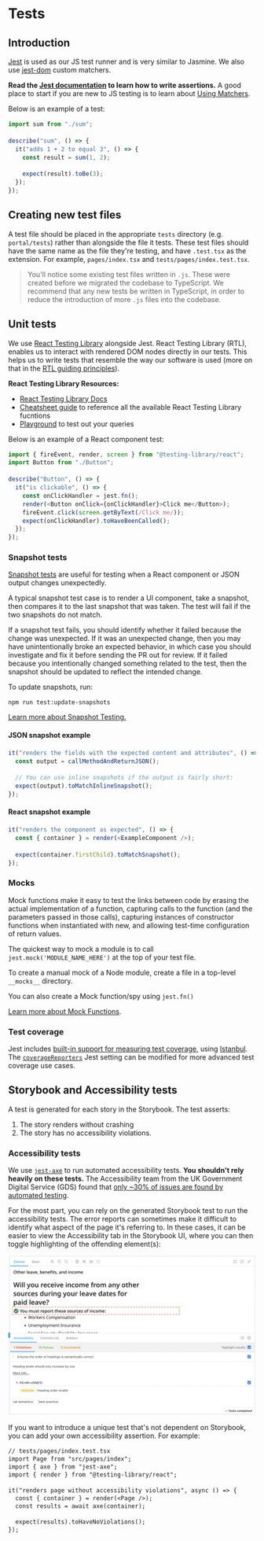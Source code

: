 # Tests

## Introduction

[Jest](https://jestjs.io/) is used as our JS test runner and is very similar to Jasmine. We also use [jest-dom](https://github.com/testing-library/jest-dom) custom matchers.

**Read the [Jest documentation](https://jestjs.io/en/) to learn how to write assertions.** A good place to start if you are new to JS testing is to learn about [Using Matchers](https://jestjs.io/docs/en/using-matchers).

Below is an example of a test:

```js
import sum from "./sum";

describe("sum", () => {
  it("adds 1 + 2 to equal 3", () => {
    const result = sum(1, 2);

    expect(result).toBe(3);
  });
});
```

## Creating new test files

A test file should be placed in the appropriate `tests` directory (e.g. `portal/tests`) rather than alongside the file it tests. These test files should have the same name as the file they're testing, and have `.test.tsx` as the extension. For example, `pages/index.tsx` and `tests/pages/index.test.tsx`.

> You'll notice some existing test files written in `.js`. These were created before we migrated the codebase to TypeScript. We recommend that any new tests be written in TypeScript, in order to reduce the introduction of more `.js` files into the codebase.

## Unit tests

We use [React Testing Library](https://testing-library.com/docs/react-testing-library/intro/) alongside Jest. React Testing Library (RTL), enables us to interact with rendered DOM nodes directly in our tests. This helps us to write tests that resemble the way our software is used (more on that in the [RTL guiding principles](https://testing-library.com/docs/guiding-principles)).

**React Testing Library Resources:**

- [React Testing Library Docs](https://testing-library.com/docs/react-testing-library/intro/)
- [Cheatsheet guide](https://testing-library.com/docs/react-testing-library/cheatsheet/) to reference all the available React Testing Library fucntions
- [Playground](https://testing-playground.com/) to test out your queries

Below is an example of a React component test:

```js
import { fireEvent, render, screen } from "@testing-library/react";
import Button from "./Button";

describe("Button", () => {
  it("is clickable", () => {
    const onClickHandler = jest.fn();
    render(<Button onClick={onClickHandler}>Click me</Button>);
    fireEvent.click(screen.getByText(/Click me/));
    expect(onClickHandler).toHaveBeenCalled();
  });
});
```

### Snapshot tests

[Snapshot tests](https://jestjs.io/docs/en/snapshot-testing) are useful for testing when a React component or JSON output changes unexpectedly.

A typical snapshot test case is to render a UI component, take a snapshot, then compares it to the last snapshot that was taken. The test will fail if the two snapshots do not match.

If a snapshot test fails, you should identify whether it failed because the change was unexpected. If it was an unexpected change, then you may have unintentionally broke an expected behavior, in which case you should investigate and fix it before sending the PR out for review. If it failed because you intentionally changed something related to the test, then the snapshot should be updated to reflect the intended change.

To update snapshots, run:

```
npm run test:update-snapshots
```

[Learn more about Snapshot Testing.](https://jestjs.io/docs/en/snapshot-testing)

#### JSON snapshot example

```js
it("renders the fields with the expected content and attributes", () => {
  const output = callMethodAndReturnJSON();

  // You can use inline snapshots if the output is fairly short:
  expect(output).toMatchInlineSnapshot();
});
```

#### React snapshot example

```js
it("renders the component as expected", () => {
  const { container } = render(<ExampleComponent />);

  expect(container.firstChild).toMatchSnapshot();
});
```

### Mocks

Mock functions make it easy to test the links between code by erasing the actual implementation of a function, capturing calls to the function (and the parameters passed in those calls), capturing instances of constructor functions when instantiated with new, and allowing test-time configuration of return values.

The quickest way to mock a module is to call `jest.mock('MODULE_NAME_HERE')` at the top of your test file.

To create a manual mock of a Node module, create a file in a top-level `__mocks__` directory.

You can also create a Mock function/spy using `jest.fn()`

[Learn more about Mock Functions](https://jestjs.io/docs/en/mock-functions).

### Test coverage

Jest includes [built-in support for measuring test coverage](https://jestjs.io/docs/en/cli#coverage), using [Istanbul](https://istanbul.js.org/). The [`coverageReporters`](https://jestjs.io/docs/en/configuration#coveragereporters-array-string) Jest setting can be modified for more advanced test coverage use cases.

## Storybook and Accessibility tests

A test is generated for each story in the Storybook. The test asserts:

1. The story renders without crashing
2. The story has no accessibility violations.

### Accessibility tests

We use [`jest-axe`](https://github.com/nickcolley/jest-axe) to run automated accessibility tests. **You shouldn't rely heavily on these tests.** The Accessibility team from the UK Government Digital Service (GDS) found that [only ~30% of issues are found by automated testing](https://accessibility.blog.gov.uk/2017/02/24/what-we-found-when-we-tested-tools-on-the-worlds-least-accessible-webpage).

For the most part, you can rely on the generated Storybook test to run the accessibility tests. The error reports can sometimes make it difficult to identify what aspect of the page it's referring to. In these cases, it can be easier to view the Accessibility tab in the Storybook UI, where you can then toggle highlighting of the offending element(s):

![Storybook a11y addon](../assets/storybook-a11y-addon.png)

If you want to introduce a unique test that's not dependent on Storybook, you can add your own accessibility assertion. For example:

```tsx
// tests/pages/index.test.tsx
import Page from "src/pages/index";
import { axe } from "jest-axe";
import { render } from "@testing-library/react";

it("renders page without accessibility violations", async () => {
  const { container } = render(<Page />);
  const results = await axe(container);

  expect(results).toHaveNoViolations();
});
```
